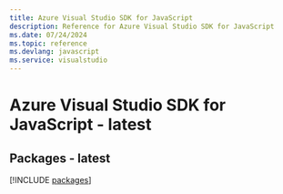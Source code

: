 ```yaml
---
title: Azure Visual Studio SDK for JavaScript
description: Reference for Azure Visual Studio SDK for JavaScript
ms.date: 07/24/2024
ms.topic: reference
ms.devlang: javascript
ms.service: visualstudio
---
```

# Azure Visual Studio SDK for JavaScript - latest
## Packages - latest
[!INCLUDE [packages](visual-studio-index.md)]